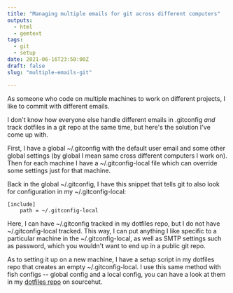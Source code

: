 ```yaml
---
title: "Managing multiple emails for git across different computers"
outputs:
  - html
  - gemtext
tags:
  - git
  - setup
date: 2021-06-16T23:50:00Z
draft: false
slug: "multiple-emails-git"

---
```


As someone who code on multiple machines to work on different projects, I like to commit with different emails.

I don't know how everyone else handle different emails in .gitconfig *and* track dotfiles in a git repo at the same time, but here's the solution I've come up with.

First, I have a global ~/.gitconfig with the default user email and some other global settings (by global I mean same cross different computers I work on). Then for each machine I have a ~/.gitconfig-local file which can override some settings just for that machine.

Back in the global ~/.gitconfig, I have this snippet that tells git to also look for configuration in my ~/.gitconfig-local:

```reference another git config file in the default ~/.gitconfig
[include]
	path = ~/.gitconfig-local
```

Here, I can have ~/.gitconfig tracked in my dotfiles repo, but I do not have ~/.gitconfig-local tracked. This way, I can put anything I like specific to a particular machine in the ~/.gitconfig-local, as well as SMTP settings such as password, which you wouldn't want to end up in a public git repo.

As to setting it up on a new machine, I have a setup script in my dotfiles repo that creates an empty ~/.gitconfig-local. I use this same method with fish configs -- global config and a local config, you can have a look at them in my [dotfiles repo](https://git.sr.ht/~hedy/dotfiles/) on sourcehut.
